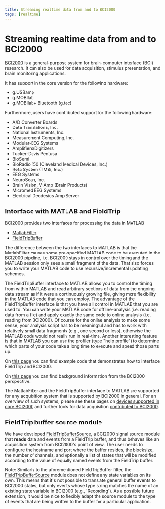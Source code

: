 ```yaml
---
title: Streaming realtime data from and to BCI2000
tags: [realtime]
---
```


# Streaming realtime data from and to BCI2000

[BCI2000](http://www.bci2000.org) is a general-purpose system for brain-computer interface (BCI) research. It can also be used for data acquisition, stimulus presentation, and brain monitoring applications.

It has support in the core version for the following hardware:

- g.USBamp
- g.MOBIlab
- g.MOBIlab+ Bluetooth (g.tec)

Furthermore, users have contributed support for the following hardware:

- A/D Converter Boards
- Data Translations, Inc.
- National Instruments, Inc.
- Measurement Computing, Inc.
- Modular-EEG Systems
- Amplifiers/Digitizers
- Tucker-Davis Pentusa
- BioSemi
- BioRadio 150 (Cleveland Medical Devices, Inc.)
- Refa System (TMSi, Inc.)
- EEG Systems
- NeuroScan, Inc.
- Brain Vision, V-Amp (Brain Products)
- Micromed EEG Systems
- Electrical Geodesics Amp Server

## Interface with MATLAB and FieldTrip

BCI2000 provides two interfaces for processing the data in MATLAB

- [MatlabFilter](http://www.bci2000.org/wiki/index.php/User_Reference:MatlabFilter)
- [FieldTripBuffer](http://www.bci2000.org/wiki/index.php/Contributions:FieldTripBuffer)

The difference between the two interfaces to MATLAB is that the MatlabFilter causes some pre-specified MATLAB code to be executed in the BCI2000 pipeline, i.e. BCI2000 stays in control over the timing and the MATLAB session only sees a small fragment of the data. That also forces you to write your MATLAB code to use recursive/incremental updating schemes.

The FieldTripBuffer interface to MATLAB allows you to control the timing from within MATLAB and read arbitrary sections of data from the ongoing data stream as if it were a continuously growing file, giving more flexibility in the MATLAB code that you can employ. The advantage of the FieldTripBuffer interface is that you have all control in MATLAB that you are used to. You can write your MATLAB code for offline-analysis (i.e. reading data from a file) and apply exactly the same code to online analysis (i.e. reading from BCI2000). Of course for the online analysis to make some sense, your analysis script has to be meaningful and has to work with relatively small data fragments (e.g., one second or less), otherwise the MATLAB code would not really run in real-time. Another interesting feature is that in MATLAB you can use the profiler (type "help profile") to determine which parts of your code take a long time to execute and speed those parts up.

On [this page](http://www.bci2000.org/wiki/index.php/Programming_Tutorial:Working_with_the_FieldTrip_buffer) you can find example code that demonstrates how to interface FieldTrip and BCI2000.

On [this page](http://www.bci2000.org/wiki/index.php/Contributions:FieldTripBuffer) you can find background information from the BCI2000 perspective.

The MatlabFilter and the FieldTripBuffer interface to MATLAB are supported for any acquisition system that is supported by BCI2000 in general. For an overview of
such systems, please see these pages on [devices supported in core BCI2000](http://www.bci2000.org/wiki/index.php/User_Reference:Filters#Data_Acquisition) and further tools for data acquisition [contributed to BCI2000](http://www.bci2000.org/wiki/index.php/Contributions:ADCs).

## FieldTrip buffer source module

We have developed [FieldTripBufferSource](http://www.bci2000.org/wiki/index.php/Contributions:FieldTripBufferSource), a BCI2000 signal source module that **reads** data and events from a FieldTrip buffer, and thus behaves like an acquisition system from BCI2000's point of view. The user needs to configure the hostname and port where the buffer resides, the blocksize, the number of channels, and optionally a list of states that will be modified according to the value of equally named events from the FieldTrip buffer.

Note: Similarly to the aforementioned FieldTripBuffer filter, the [FieldTripBufferSource](http://www.bci2000.org/wiki/index.php/Contributions:FieldTripBufferSource) module does not define any state variables on its own. This means that it's not possible to translate general buffer events to BCI2000 states, but only events whose type string matches the name of an existing state variable in BCI2000 (e.g., 'Recording'). As a possible future extension, it would be nice to flexibly adapt the source module to the type of events that are being written to the buffer for a particular application.

